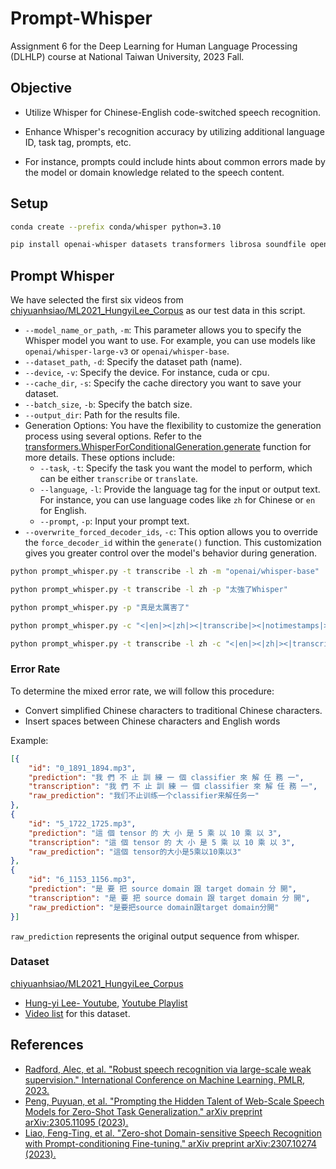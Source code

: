 # Prompt-Whisper

Assignment 6 for the Deep Learning for Human Language Processing (DLHLP) course at National Taiwan University, 2023 Fall.

## Objective

- Utilize Whisper for Chinese-English code-switched speech recognition.

- Enhance Whisper's recognition accuracy by utilizing additional language ID, task tag, prompts, etc.

- For instance, prompts could include hints about common errors made by the model or domain knowledge related to the speech content.

## Setup

```sh
conda create --prefix conda/whisper python=3.10

pip install openai-whisper datasets transformers librosa soundfile opencc-python-reimplemented jiwer
```

## Prompt Whisper

We have selected the first six videos from [chiyuanhsiao/ML2021_HungyiLee_Corpus](https://huggingface.co/datasets/chiyuanhsiao/ML2021_HungyiLee_Corpus) as our test data in this script.

- `--model_name_or_path`, `-m`: This parameter allows you to specify the Whisper model you want to use. For example, you can use models like `openai/whisper-large-v3` or `openai/whisper-base`.
- `--dataset_path`, `-d`: Specify the dataset path (name).
- `--device`, `-v`: Specify the device. For instance, cuda or cpu.
- `--cache_dir`, `-s`: Specify the cache directory you want to save your dataset.
- `--batch_size`, `-b`: Specify the batch size.
- `--output_dir`: Path for the results file.
- Generation Options: You have the flexibility to customize the generation process using several options. Refer to the [transformers.WhisperForConditionalGeneration.generate](https://huggingface.co/docs/transformers/v4.35.0/en/model_doc/whisper#transformers.WhisperForConditionalGeneration) function for more details. These options include:
    - `--task`, `-t`: Specify the task you want the model to perform, which can be either `transcribe` or `translate`.
    - `--language`, `-l`: Provide the language tag for the input or output text. For instance, you can use language codes like `zh` for Chinese or `en` for English.
    - `--prompt`, `-p`: Input your prompt text.
- `--overwrite_forced_decoder_ids`, `-c`: This option allows you to override the `force_decoder_id` within the `generate()` function. This customization gives you greater control over the model's behavior during generation.


```sh
python prompt_whisper.py -t transcribe -l zh -m "openai/whisper-base"

python prompt_whisper.py -t transcribe -l zh -p "太強了Whisper"

python prompt_whisper.py -p "真是太厲害了"

python prompt_whisper.py -c "<|en|><|zh|><|transcribe|><|notimestamps|>"

python prompt_whisper.py -t transcribe -l zh -c "<|en|><|zh|><|transcribe|><|notimestamps|>" -p "加油吧, Whisper" 
```

### Error Rate

To determine the mixed error rate, we will follow this procedure:

- Convert simplified Chinese characters to traditional Chinese characters.
- Insert spaces between Chinese characters and English words

Example:
```json
[{
    "id": "0_1891_1894.mp3",
    "prediction": "我 們 不 止 訓 練 一 個 classifier 來 解 任 務 一",
    "transcription": "我 們 不 止 訓 練 一 個 classifier 來 解 任 務 一",
    "raw_prediction": "我们不止训练一个classifier来解任务一"
},
{
    "id": "5_1722_1725.mp3",
    "prediction": "這 個 tensor 的 大 小 是 5 乘 以 10 乘 以 3",
    "transcription": "這 個 tensor 的 大 小 是 5 乘 以 10 乘 以 3",
    "raw_prediction": "這個 tensor的大小是5乘以10乘以3"
},
{
    "id": "6_1153_1156.mp3",
    "prediction": "是 要 把 source domain 跟 target domain 分 開",
    "transcription": "是 要 把 source domain 跟 target domain 分 開",
    "raw_prediction": "是要把source domain跟target domain分開"
}]
```

`raw_prediction` represents the original output sequence from whisper.

### Dataset
[chiyuanhsiao/ML2021_HungyiLee_Corpus](https://huggingface.co/datasets/chiyuanhsiao/ML2021_HungyiLee_Corpus)
- [Hung-yi Lee- Youtube](https://www.youtube.com/@HungyiLeeNTU), [Youtube Playlist](https://www.youtube.com/watch?v=Ye018rCVvOo&list=PLJV_el3uVTsMhtt7_Y6sgTHGHp1Vb2P2J)
- [Video list](https://docs.google.com/spreadsheets/d/1VltMnEGAR8Q3Oq9WmdA_a0jrjUNEdi1ja9noQIVvCBo/edit?usp=sharing) for this dataset.
  

## References
- [Radford, Alec, et al. "Robust speech recognition via large-scale weak supervision." International Conference on Machine Learning. PMLR, 2023.](https://proceedings.mlr.press/v202/radford23a.html)
- [Peng, Puyuan, et al. "Prompting the Hidden Talent of Web-Scale Speech Models for Zero-Shot Task Generalization." arXiv preprint arXiv:2305.11095 (2023).](https://arxiv.org/abs/2305.11095)
- [Liao, Feng-Ting, et al. "Zero-shot Domain-sensitive Speech Recognition with Prompt-conditioning Fine-tuning." arXiv preprint arXiv:2307.10274 (2023).](https://arxiv.org/abs/2307.10274)
